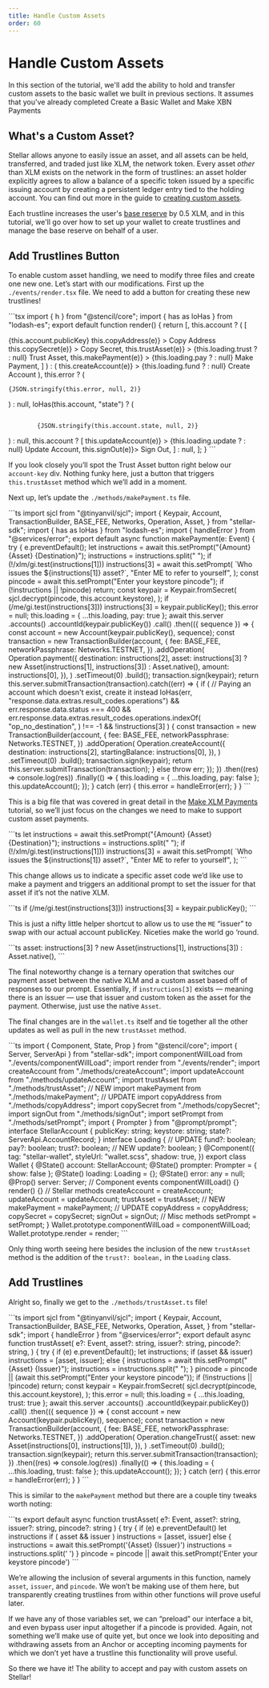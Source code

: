 ```yaml
---
title: Handle Custom Assets
order: 60
---
```


# Handle Custom Assets

 In this section of the tutorial, we'll add the ability to hold and transfer custom assets to the basic wallet we built in previous sections. It assumes that you've already completed Create a Basic Wallet and Make XBN Payments

## What's a Custom Asset?

Stellar allows anyone to easily issue an asset, and all assets can be held, transferred, and traded just like XLM, the network token. Every asset _other_ than XLM exists on the network in the form of trustlines: an asset holder explicitly agrees to allow a balance of a specific token issued by a specific issuing account by creating a persistent ledger entry tied to the holding account. You can find out more in the guide to [creating custom assets](../issuing-assets/index.md).

Each trustline increases the user's [base reserve](../glossary/minimum-balance.md) by 0.5 XLM, and in this tutorial, we'll go over how to set up your wallet to create trustlines and manage the base reserve on behalf of a user.

## Add Trustlines Button

To enable custom asset handling, we need to modify three files and create one new one. Let’s start with our modifications. First up the `./events/render.tsx` file. We need to add a button for creating these new trustlines!

 \`\`\`tsx import { h } from "@stencil/core"; import { has as loHas } from "lodash-es"; export default function render\(\) { return \[, this.account ? \( \[

{this.account.publicKey}  this.copyAddress\(e\)} &gt; Copy Address  this.copySecret\(e\)} &gt; Copy Secret,  this.trustAsset\(e\)} &gt; {this.loading.trust ? : null} Trust Asset,  this.makePayment\(e\)} &gt; {this.loading.pay ? : null} Make Payment, \] \) : \(  this.createAccount\(e\)} &gt; {this.loading.fund ? : null} Create Account \), this.error ? \(

```text
{JSON.stringify(this.error, null, 2)}
```

 \) : null, loHas\(this.account, "state"\) ? \(

```text

        {JSON.stringify(this.account.state, null, 2)}
```

 \) : null, this.account ? \[  this.updateAccount\(e\)} &gt; {this.loading.update ? : null} Update Account,  this.signOut\(e\)}&gt; Sign Out, \] : null, \]; } \`\`\`

If you look closely you’ll spot the Trust Asset button right below our `account-key` div. Nothing funky here, just a button that triggers `this.trustAsset` method which we’ll add in a moment.

Next up, let’s update the `./methods/makePayment.ts` file.

 \`\`\`ts import sjcl from "@tinyanvil/sjcl"; import { Keypair, Account, TransactionBuilder, BASE\_FEE, Networks, Operation, Asset, } from "stellar-sdk"; import { has as loHas } from "lodash-es"; import { handleError } from "@services/error"; export default async function makePayment\(e: Event\) { try { e.preventDefault\(\); let instructions = await this.setPrompt\("{Amount} {Asset} {Destination}"\); instructions = instructions.split\(" "\); if \(!/xlm/gi.test\(instructions\[1\]\)\) instructions\[3\] = await this.setPrompt\( \`Who issues the ${instructions\[1\]} asset?\`, "Enter ME to refer to yourself", \); const pincode = await this.setPrompt\("Enter your keystore pincode"\); if \(!instructions \|\| !pincode\) return; const keypair = Keypair.fromSecret\( sjcl.decrypt\(pincode, this.account.keystore\), \); if \(/me/gi.test\(instructions\[3\]\)\) instructions\[3\] = keypair.publicKey\(\); this.error = null; this.loading = { ...this.loading, pay: true }; await this.server .accounts\(\) .accountId\(keypair.publicKey\(\)\) .call\(\) .then\(\({ sequence }\) =&gt; { const account = new Account\(keypair.publicKey\(\), sequence\); const transaction = new TransactionBuilder\(account, { fee: BASE\_FEE, networkPassphrase: Networks.TESTNET, }\) .addOperation\( Operation.payment\({ destination: instructions\[2\], asset: instructions\[3\] ? new Asset\(instructions\[1\], instructions\[3\]\) : Asset.native\(\), amount: instructions\[0\], }\), \) .setTimeout\(0\) .build\(\); transaction.sign\(keypair\); return this.server.submitTransaction\(transaction\).catch\(\(err\) =&gt; { if \( // Paying an account which doesn't exist, create it instead loHas\(err, "response.data.extras.result\_codes.operations"\) && err.response.data.status === 400 && err.response.data.extras.result\_codes.operations.indexOf\( "op\_no\_destination", \) !== -1 && !instructions\[3\] \) { const transaction = new TransactionBuilder\(account, { fee: BASE\_FEE, networkPassphrase: Networks.TESTNET, }\) .addOperation\( Operation.createAccount\({ destination: instructions\[2\], startingBalance: instructions\[0\], }\), \) .setTimeout\(0\) .build\(\); transaction.sign\(keypair\); return this.server.submitTransaction\(transaction\); } else throw err; }\); }\) .then\(\(res\) =&gt; console.log\(res\)\) .finally\(\(\) =&gt; { this.loading = { ...this.loading, pay: false }; this.updateAccount\(\); }\); } catch \(err\) { this.error = handleError\(err\); } } \`\`\`

This is a big file that was covered in great detail in the [Make XLM Payments](xbn-payments.md) tutorial, so we’ll just focus on the changes we need to make to support custom asset payments.

 \`\`\`ts let instructions = await this.setPrompt\("{Amount} {Asset} {Destination}"\); instructions = instructions.split\(" "\); if \(!/xlm/gi.test\(instructions\[1\]\)\) instructions\[3\] = await this.setPrompt\( \`Who issues the ${instructions\[1\]} asset?\`, "Enter ME to refer to yourself", \); \`\`\`

This change allows us to indicate a specific asset code we’d like use to make a payment and triggers an additional prompt to set the issuer for that asset if it’s not the native XLM.

 \`\`\`ts if \(/me/gi.test\(instructions\[3\]\)\) instructions\[3\] = keypair.publicKey\(\); \`\`\`

This is just a nifty little helper shortcut to allow us to use the `ME` “issuer” to swap with our actual account publicKey. Niceties make the world go ‘round.

 \`\`\`ts asset: instructions\[3\] ? new Asset\(instructions\[1\], instructions\[3\]\) : Asset.native\(\), \`\`\`

The final noteworthy change is a ternary operation that switches our payment asset between the native XLM and a custom asset based off of responses to our prompt. Essentially, if `instructions[3]` exists — meaning there is an issuer — use that issuer and custom token as the asset for the payment. Otherwise, just use the native `Asset`.

The final changes are in the `wallet.ts` itself and tie together all the other updates as well as pull in the new `trustAsset` method.

 \`\`\`ts import { Component, State, Prop } from "@stencil/core"; import { Server, ServerApi } from "stellar-sdk"; import componentWillLoad from "./events/componentWillLoad"; import render from "./events/render"; import createAccount from "./methods/createAccount"; import updateAccount from "./methods/updateAccount"; import trustAsset from "./methods/trustAsset"; // NEW import makePayment from "./methods/makePayment"; // UPDATE import copyAddress from "./methods/copyAddress"; import copySecret from "./methods/copySecret"; import signOut from "./methods/signOut"; import setPrompt from "./methods/setPrompt"; import { Prompter } from "@prompt/prompt"; interface StellarAccount { publicKey: string; keystore: string; state?: ServerApi.AccountRecord; } interface Loading { // UPDATE fund?: boolean; pay?: boolean; trust?: boolean; // NEW update?: boolean; } @Component\({ tag: "stellar-wallet", styleUrl: "wallet.scss", shadow: true, }\) export class Wallet { @State\(\) account: StellarAccount; @State\(\) prompter: Prompter = { show: false }; @State\(\) loading: Loading = {}; @State\(\) error: any = null; @Prop\(\) server: Server; // Component events componentWillLoad\(\) {} render\(\) {} // Stellar methods createAccount = createAccount; updateAccount = updateAccount; trustAsset = trustAsset; // NEW makePayment = makePayment; // UPDATE copyAddress = copyAddress; copySecret = copySecret; signOut = signOut; // Misc methods setPrompt = setPrompt; } Wallet.prototype.componentWillLoad = componentWillLoad; Wallet.prototype.render = render; \`\`\`

Only thing worth seeing here besides the inclusion of the new `trustAsset` method is the addition of the `trust?: boolean,` in the `Loading` class.

## Add Trustlines

Alright so, finally we get to the `./methods/trustAsset.ts` file!

 \`\`\`ts import sjcl from "@tinyanvil/sjcl"; import { Keypair, Account, TransactionBuilder, BASE\_FEE, Networks, Operation, Asset, } from "stellar-sdk"; import { handleError } from "@services/error"; export default async function trustAsset\( e?: Event, asset?: string, issuer?: string, pincode?: string, \) { try { if \(e\) e.preventDefault\(\); let instructions; if \(asset && issuer\) instructions = \[asset, issuer\]; else { instructions = await this.setPrompt\("{Asset} {Issuer}"\); instructions = instructions.split\(" "\); } pincode = pincode \|\| \(await this.setPrompt\("Enter your keystore pincode"\)\); if \(!instructions \|\| !pincode\) return; const keypair = Keypair.fromSecret\( sjcl.decrypt\(pincode, this.account.keystore\), \); this.error = null; this.loading = { ...this.loading, trust: true }; await this.server .accounts\(\) .accountId\(keypair.publicKey\(\)\) .call\(\) .then\(\({ sequence }\) =&gt; { const account = new Account\(keypair.publicKey\(\), sequence\); const transaction = new TransactionBuilder\(account, { fee: BASE\_FEE, networkPassphrase: Networks.TESTNET, }\) .addOperation\( Operation.changeTrust\({ asset: new Asset\(instructions\[0\], instructions\[1\]\), }\), \) .setTimeout\(0\) .build\(\); transaction.sign\(keypair\); return this.server.submitTransaction\(transaction\); }\) .then\(\(res\) =&gt; console.log\(res\)\) .finally\(\(\) =&gt; { this.loading = { ...this.loading, trust: false }; this.updateAccount\(\); }\); } catch \(err\) { this.error = handleError\(err\); } } \`\`\`

This is similar to the `makePayment` method but there are a couple tiny tweaks worth noting:

 \`\`\`ts export default async function trustAsset\( e?: Event, asset?: string, issuer?: string, pincode?: string \) { try { if \(e\) e.preventDefault\(\) let instructions if \( asset && issuer \) instructions = \[asset, issuer\] else { instructions = await this.setPrompt\('{Asset} {Issuer}'\) instructions = instructions.split\(' '\) } pincode = pincode \|\| await this.setPrompt\('Enter your keystore pincode'\) \`\`\`

We’re allowing the inclusion of several arguments in this function, namely `asset`, `issuer`, and `pincode`. We won’t be making use of them here, but transparently creating trustlines from within other functions will prove useful later.

If we have any of those variables set, we can “preload” our interface a bit, and even bypass user input altogether if a pincode is provided. Again, not something we’ll make use of quite yet, but once we look into depositing and withdrawing assets from an Anchor or accepting incoming payments for which we don’t yet have a trustline this functionality will prove useful.

So there we have it! The ability to accept and pay with custom assets on Stellar!

